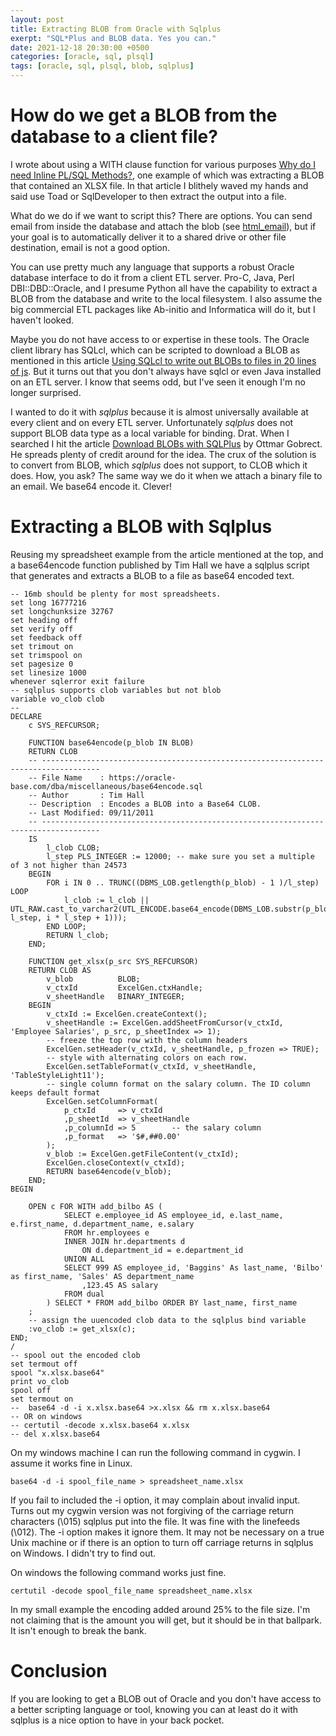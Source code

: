 ```yaml
---
layout: post
title: Extracting BLOB from Oracle with Sqlplus
exerpt: "SQL*Plus and BLOB data. Yes you can."
date: 2021-12-18 20:30:00 +0500
categories: [oracle, sql, plsql]
tags: [oracle, sql, plsql, blob, sqlplus]
---
```


# How do we get a BLOB from the database to a client file?

I wrote about using a WITH clause function for various purposes
[Why do I need Inline PL/SQL Methods?](https://lee-lindley.github.io/oracle/sql/plsql/2021/09/25/Inline-PLSQL-Methods.html), 
one example of which was
extracting a BLOB that contained an XLSX file.
In that article I blithely waved my hands and said use Toad or SqlDeveloper to then extract the output into a file.

What do we do if we want to script this? There are options. 
You can send email from inside
the database and attach the blob (see [html_email](https://github.com/lee-lindley/html_email)), but if your goal is to
automatically deliver it to a shared drive or other file destination, email is not a good option.

You can use pretty much any language that supports
a robust Oracle database interface to do it from a client ETL server. Pro-C, Java, Perl DBI::DBD::Oracle, 
and I presume Python all
have the capability to extract a BLOB from the database and write to the local filesystem. I also assume
the big commercial ETL packages like Ab-initio and Informatica will do it, but I haven't looked.

Maybe you do not have access to or expertise in these tools.  The Oracle client library has SQLcl, which can be
scripted to download a BLOB as mentioned in this article 
[Using SQLcl to write out BLOBs to files in 20 lines of js](https://www.thatjeffsmith.com/archive/2020/07/using-sqlcl-to-write-out-blobs-to-files-in-20-lines-of-js/). But it turns out that you don't always have sqlcl or even Java
installed on an ETL server. I know that seems odd, but I've seen it enough I'm no longer surprised.

I wanted to do it with *sqlplus* because it is almost universally available at every client and on every ETL
server. Unfortunately *sqlplus* does not support BLOB data type as a local variable for binding. Drat. When 
I searched I hit the article [Download BLOBs with SQLPlus](https://ogobrecht.com/posts/2020-01-01-download-blobs-with-sqlplus/)
by Ottmar Gobrect. He spreads plenty of credit around for the idea. The crux of the solution is to convert
from BLOB, which *sqlplus* does not support, to CLOB which it does. How, you ask? The same way we do it when we attach
a binary file to an email. We base64 encode it. Clever!

# Extracting a BLOB with Sqlplus

Reusing my spreadsheet example from the article mentioned at the top, and a base64encode function
published by Tim Hall we have a sqlplus script that generates and extracts a BLOB
to a file as base64 encoded text.

```plsql
-- 16mb should be plenty for most spreadsheets.
set long 16777216
set longchunksize 32767
set heading off
set verify off 
set feedback off 
set trimout on 
set trimspool on 
set pagesize 0 
set linesize 1000 
whenever sqlerror exit failure
-- sqlplus supports clob variables but not blob
variable vo_clob clob
--
DECLARE
    c SYS_REFCURSOR;

    FUNCTION base64encode(p_blob IN BLOB)
    RETURN CLOB
    -- -----------------------------------------------------------------------------------
    -- File Name    : https://oracle-base.com/dba/miscellaneous/base64encode.sql
    -- Author       : Tim Hall
    -- Description  : Encodes a BLOB into a Base64 CLOB.
    -- Last Modified: 09/11/2011
    -- -----------------------------------------------------------------------------------
    IS
        l_clob CLOB;
        l_step PLS_INTEGER := 12000; -- make sure you set a multiple of 3 not higher than 24573
    BEGIN
        FOR i IN 0 .. TRUNC((DBMS_LOB.getlength(p_blob) - 1 )/l_step) LOOP
            l_clob := l_clob || UTL_RAW.cast_to_varchar2(UTL_ENCODE.base64_encode(DBMS_LOB.substr(p_blob, l_step, i * l_step + 1)));
        END LOOP;
        RETURN l_clob;
    END;

    FUNCTION get_xlsx(p_src SYS_REFCURSOR) 
    RETURN CLOB AS
        v_blob          BLOB;
        v_ctxId         ExcelGen.ctxHandle;
        v_sheetHandle   BINARY_INTEGER;
    BEGIN
        v_ctxId := ExcelGen.createContext();
        v_sheetHandle := ExcelGen.addSheetFromCursor(v_ctxId, 'Employee Salaries', p_src, p_sheetIndex => 1);
        -- freeze the top row with the column headers
        ExcelGen.setHeader(v_ctxId, v_sheetHandle, p_frozen => TRUE);
        -- style with alternating colors on each row. 
        ExcelGen.setTableFormat(v_ctxId, v_sheetHandle, 'TableStyleLight11');
        -- single column format on the salary column. The ID column keeps default format
        ExcelGen.setColumnFormat(
            p_ctxId     => v_ctxId
            ,p_sheetId  => v_sheetHandle
            ,p_columnId => 5        -- the salary column
            ,p_format   => '$#,##0.00'
        );
        v_blob := ExcelGen.getFileContent(v_ctxId);
        ExcelGen.closeContext(v_ctxId);
        RETURN base64encode(v_blob);
    END;
BEGIN

    OPEN c FOR WITH add_bilbo AS (
            SELECT e.employee_id AS employee_id, e.last_name, e.first_name, d.department_name, e.salary
            FROM hr.employees e
            INNER JOIN hr.departments d
                ON d.department_id = e.department_id
            UNION ALL
            SELECT 999 AS employee_id, 'Baggins' As last_name, 'Bilbo' as first_name, 'Sales' AS department_name
                ,123.45 AS salary
            FROM dual
        ) SELECT * FROM add_bilbo ORDER BY last_name, first_name
    ;
    -- assign the uuencoded clob data to the sqlplus bind variable
    :vo_clob := get_xlsx(c);
END;
/
-- spool out the encoded clob
set termout off
spool "x.xlsx.base64"
print vo_clob
spool off
set termout on
--  base64 -d -i x.xlsx.base64 >x.xlsx && rm x.xlsx.base64
-- OR on windows
-- certutil -decode x.xlsx.base64 x.xlsx
-- del x.xlsx.base64
```

On my windows machine I can run the following command in cygwin. I assume it works fine in Linux.

    base64 -d -i spool_file_name > spreadsheet_name.xlsx

If you fail to included the -i option, it may complain about invalid input. Turns out my cygwin
version was not forgiving of the carriage return characters (\015) sqlplus put into the file. It
was fine with the linefeeds (\012). The -i option makes it ignore them. It may not be necessary
on a true Unix machine or if there is an option to turn off carriage returns in sqlplus on Windows.
I didn't try to find out.

On windows the following command works just fine.

    certutil -decode spool_file_name spreadsheet_name.xlsx

In my small example the encoding added around 25% to the file size. I'm not claiming that is the
amount you will get, but it should be in that ballpark. It isn't enough to break the bank.

# Conclusion

If you are looking to get a BLOB out of Oracle and you don't have access to a better scripting
language or tool, knowing you can at least do it with sqlplus is a nice option to have in your
back pocket.
